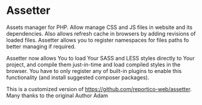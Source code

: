 # Assetter
Assets manager for PHP. Allow manage CSS and JS files in website and its dependencies. Also allows refresh cache in browsers by adding revisions of loaded files. Assetter allows you to register namespaces for files paths fo better managing if required.

Assetter now allows You to load Your SASS and LESS styles directly to Your project, and compile them just-in-time and load compiled styles in the browser. You have to only register any of built-in plugins to enable this functionality (and install suggested composer packages).

This is a customized version of https://github.com/reportico-web/assetter. Many thanks to the original Author Adam


